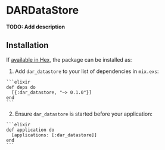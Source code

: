 # DARDataStore

**TODO: Add description**

## Installation

If [available in Hex](https://hex.pm/docs/publish), the package can be installed as:

  1. Add `dar_datastore` to your list of dependencies in `mix.exs`:

    ```elixir
    def deps do
      [{:dar_datastore, "~> 0.1.0"}]
    end
    ```

  2. Ensure `dar_datastore` is started before your application:

    ```elixir
    def application do
      [applications: [:dar_datastore]]
    end
    ```

